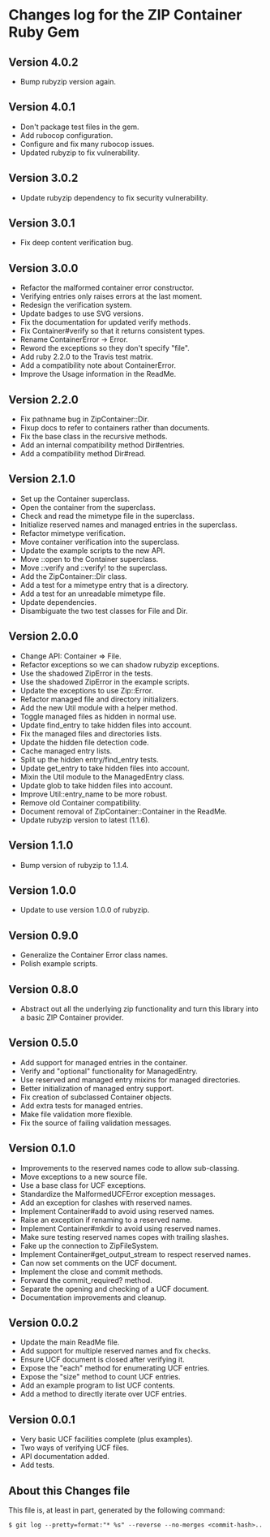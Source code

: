 # Changes log for the ZIP Container Ruby Gem

## Version 4.0.2

* Bump rubyzip version again.

## Version 4.0.1

* Don't package test files in the gem.
* Add rubocop configuration.
* Configure and fix many rubocop issues.
* Updated rubyzip to fix vulnerability.

## Version 3.0.2

* Update rubyzip dependency to fix security vulnerability.

## Version 3.0.1

* Fix deep content verification bug.

## Version 3.0.0

* Refactor the malformed container error constructor.
* Verifying entries only raises errors at the last moment.
* Redesign the verification system.
* Update badges to use SVG versions.
* Fix the documentation for updated verify methods.
* Fix Container#verify so that it returns consistent types.
* Rename ContainerError -> Error.
* Reword the exceptions so they don't specify "file".
* Add ruby 2.2.0 to the Travis test matrix.
* Add a compatibility note about ContainerError.
* Improve the Usage information in the ReadMe.

## Version 2.2.0

* Fix pathname bug in ZipContainer::Dir.
* Fixup docs to refer to containers rather than documents.
* Fix the base class in the recursive methods.
* Add an internal compatibility method Dir#entries.
* Add a compatibility method Dir#read.

## Version 2.1.0

* Set up the Container superclass.
* Open the container from the superclass.
* Check and read the mimetype file in the superclass.
* Initialize reserved names and managed entries in the superclass.
* Refactor mimetype verification.
* Move container verification into the superclass.
* Update the example scripts to the new API.
* Move ::open to the Container superclass.
* Move ::verify and ::verify! to the superclass.
* Add the ZipContainer::Dir class.
* Add a test for a mimetype entry that is a directory.
* Add a test for an unreadable mimetype file.
* Update dependencies.
* Disambiguate the two test classes for File and Dir.

## Version 2.0.0

* Change API: Container => File.
* Refactor exceptions so we can shadow rubyzip exceptions.
* Use the shadowed ZipError in the tests.
* Use the shadowed ZipError in the example scripts.
* Update the exceptions to use Zip::Error.
* Refactor managed file and directory initializers.
* Add the new Util module with a helper method.
* Toggle managed files as hidden in normal use.
* Update find_entry to take hidden files into account.
* Fix the managed files and directories lists.
* Update the hidden file detection code.
* Cache managed entry lists.
* Split up the hidden entry/find_entry tests.
* Update get_entry to take hidden files into account.
* Mixin the Util module to the ManagedEntry class.
* Update glob to take hidden files into account.
* Improve Util::entry_name to be more robust.
* Remove old Container compatibility.
* Document removal of ZipContainer::Container in the ReadMe.
* Update rubyzip version to latest (1.1.6).

## Version 1.1.0

* Bump version of rubyzip to 1.1.4.

## Version 1.0.0

* Update to use version 1.0.0 of rubyzip.

## Version 0.9.0

* Generalize the Container Error class names.
* Polish example scripts.

## Version 0.8.0

* Abstract out all the underlying zip functionality and turn this library
  into a basic ZIP Container provider.

## Version 0.5.0

* Add support for managed entries in the container.
* Verify and "optional" functionality for ManagedEntry.
* Use reserved and managed entry mixins for managed directories.
* Better initialization of managed entry support.
* Fix creation of subclassed Container objects.
* Add extra tests for managed entries.
* Make file validation more flexible.
* Fix the source of failing validation messages.

## Version 0.1.0

* Improvements to the reserved names code to allow sub-classing.
* Move exceptions to a new source file.
* Use a base class for UCF exceptions.
* Standardize the MalformedUCFError exception messages.
* Add an exception for clashes with reserved names.
* Implement Container#add to avoid using reserved names.
* Raise an exception if renaming to a reserved name.
* Implement Container#mkdir to avoid using reserved names.
* Make sure testing reserved names copes with trailing slashes.
* Fake up the connection to ZipFileSystem.
* Implement Container#get_output_stream to respect reserved names.
* Can now set comments on the UCF document.
* Implement the close and commit methods.
* Forward the commit_required? method.
* Separate the opening and checking of a UCF document.
* Documentation improvements and cleanup.

## Version 0.0.2

* Update the main ReadMe file.
* Add support for multiple reserved names and fix checks.
* Ensure UCF document is closed after verifying it.
* Expose the "each" method for enumerating UCF entries.
* Expose the "size" method to count UCF entries.
* Add an example program to list UCF contents.
* Add a method to directly iterate over UCF entries.

## Version 0.0.1

* Very basic UCF facilities complete (plus examples).
* Two ways of verifying UCF files.
* API documentation added.
* Add tests.

## About this Changes file

This file is, at least in part, generated by the following command:

```shell
$ git log --pretty=format:"* %s" --reverse --no-merges <commit-hash>..
```
